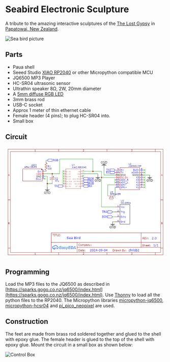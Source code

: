 # Seabird Electronic Sculpture

A tribute to the amazing interactive sculptures of the [The Lost Gypsy](https://thelostgypsy.com/) in  [Papatowai, New Zealand](https://www.google.com/maps/place/?q=place_id:ChIJwapUtKWmLagRdHW5ZbnSops).


![Sea bird picture](./sea-bird.jpg)

## Parts

* Paua shell
* Seeed Studio [XIAO RP2040](https://www.seeedstudio.com/XIAO-RP2040-v1-0-p-5026.html) or other Micropython compatible MCU
* JQ6500 MP3 Player
* HC-SR04 ultrasonic sensor
* Ultrathin speaker 8&#937;, 2W, 20mm diameter
* A [5mm diffuse RGB LED](https://www.sparkfun.com/products/12986)
* 3mm brass rod
* USB-C socket
* Approx 1 meter of thin ethernet cable
* Female header (4 pins); to plug HC-SR04 into.
* Small box

## Circuit

![Circuit Schematic](./sea-bird-schematic.png)

## Programming

Load the MP3 files to the JQ6500 as described in [https://sparks.gogo.co.nz/jq6500/index.html](https://sparks.gogo.co.nz/jq6500/index.html). Use [Thonny](https://thonny.org/) to load all the python files to the RP2040. The Micropython libraries [micropython-jq6500](https://github.com/rdagger/micropython-jq6500), [micropython-hcsr04](https://github.com/rsc1975/micropython-hcsr04) and [pi_pico_neopixel](https://github.com/blaz-r/pi_pico_neopixel) are used.

## Construction

The feet are made from brass rod soldered together and glued to the shell with epoxy glue. The female header is glued to the top of the shell with epoxy glue. Mount the circuit in a small box as shown below:

![Control Box](./control-box.jpg)